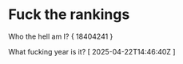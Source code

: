 # Fuck the rankings

Who the hell am I?
{ 18404241 }

What fucking year is it?
[ 2025-04-22T14:46:40Z ]
